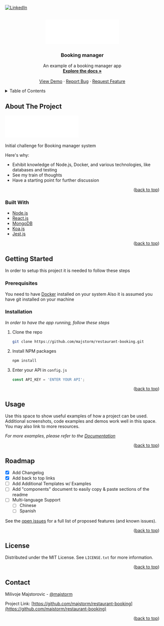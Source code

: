 <div id="top"></div>

[![LinkedIn][linkedin-shield]][linkedin-url]



<!-- PROJECT LOGO -->
<br />
<div align="center">
  <a href="https://github.com/majstorm/restaurant-booking">
    <img src="docs/logo.png" alt="Logo" width="240" height="80">
  </a>

  <h3 align="center">Booking manager</h3>

  <p align="center">
    An example of a booking manager app
    <br />
    <a href="https://github.com/majstorm/restaurant-booking"><strong>Explore the docs »</strong></a>
    <br />
    <br />
    <a href="#">View Demo</a>
    ·
    <a href="https://github.com/majstorm/restaurant-booking/issues">Report Bug</a>
    ·
    <a href="https://github.com/majstorm/restaurant-booking/issues">Request Feature</a>
  </p>
</div>



<!-- TABLE OF CONTENTS -->
<details>
  <summary>Table of Contents</summary>
  <ol>
    <li>
      <a href="#about-the-project">About The Project</a>
      <ul>
        <li><a href="#built-with">Built With</a></li>
      </ul>
    </li>
    <li>
      <a href="#getting-started">Getting Started</a>
      <ul>
        <li><a href="#prerequisites">Prerequisites</a></li>
        <li><a href="#installation">Installation</a></li>
      </ul>
    </li>
    <li><a href="#usage">Usage</a></li>
    <li><a href="#roadmap">Roadmap</a></li>
    <li><a href="#license">License</a></li>
    <li><a href="#contact">Contact</a></li>
  </ol>
</details>



<!-- ABOUT THE PROJECT -->
## About The Project

[![Product Name Screen Shot][product-screenshot]](https://example.com)

Initial challenge for Booking manager system

Here's why:
* Exhibit knowledge of Node.js, Docker, and various technologies, like databases and testing
* See my train of thoughts
* Have a starting point for further discussion

<p align="right">(<a href="#top">back to top</a>)</p>



### Built With


* [Node.js](https://nodejs.org/)
* [React.js](https://reactjs.org/)
* [MongoDB](https://www.mongodb.com/)
* [Koa.js](https://koajs.com/)
* [Jest.js](https://jestjs.io/)

<p align="right">(<a href="#top">back to top</a>)</p>



<!-- GETTING STARTED -->
## Getting Started

In order to setup this project it is needed to follow these steps 

### Prerequisites

You need to have [Docker](https://www.docker.com/products/docker-desktop) installed on your system
Also it is assumed you have git installed on your machine

### Installation

_In order to have the app running, follow these steps_

1. Clone the repo
   ```sh
   git clone https://github.com/majstorm/restaurant-booking.git
   ```
3. Install NPM packages
   ```sh
   npm install
   ```
4. Enter your API in `config.js`
   ```js
   const API_KEY = 'ENTER YOUR API';
   ```

<p align="right">(<a href="#top">back to top</a>)</p>



<!-- USAGE EXAMPLES -->
## Usage

Use this space to show useful examples of how a project can be used. Additional screenshots, code examples and demos work well in this space. You may also link to more resources.

_For more examples, please refer to the [Documentation](https://example.com)_

<p align="right">(<a href="#top">back to top</a>)</p>



<!-- ROADMAP -->
## Roadmap

- [x] Add Changelog
- [x] Add back to top links
- [ ] Add Additional Templates w/ Examples
- [ ] Add "components" document to easily copy & paste sections of the readme
- [ ] Multi-language Support
    - [ ] Chinese
    - [ ] Spanish

See the [open issues](https://github.com/othneildrew/Best-README-Template/issues) for a full list of proposed features (and known issues).

<p align="right">(<a href="#top">back to top</a>)</p>

<!-- LICENSE -->
## License

Distributed under the MIT License. See `LICENSE.txt` for more information.

<p align="right">(<a href="#top">back to top</a>)</p>



<!-- CONTACT -->
## Contact

Milivoje Majstorovic - [@majstorm](https://linkedin.com/in/majstorm)

Project Link: [https://github.com/majstorm/restaurant-booking](https://github.com/majstorm/restaurant-booking)

<p align="right">(<a href="#top">back to top</a>)</p>


<!-- MARKDOWN LINKS & IMAGES -->
<!-- https://www.markdownguide.org/basic-syntax/#reference-style-links -->
[linkedin-shield]: https://img.shields.io/badge/-LinkedIn-black.svg?style=for-the-badge&logo=linkedin&colorB=555
[linkedin-url]: https://linkedin.com/in/majstorm
[product-screenshot]: docs/logo.png